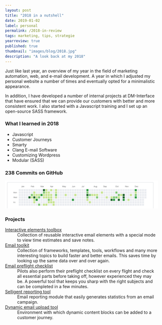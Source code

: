 ```yaml
---
layout: post
title: "2018 in a nutshell"
date: 2019-01-02
label: personal
permalink: /2018-in-review
tags: marketing, tips, strategie
yearreview: true
published: true
thumbnail: "images/blog/2018.jpg"
description: "A look back at my 2018"
---
```

Just like last year, an overview of my year in the field of marketing automation, web, and e-mail development. A year in which I adjusted my personal website a number of times and eventually opted for a minimalistic appearance.

In addition, I have developed a number of internal projects at DM-Interface that have ensured that we can provide our customers with better and more consistent work. I also started with a Javascript training and I set up an open-source SASS framework.

### What I learned in 2018
- Javascript
- Customer Journeys
- Smarty
- Clang E-mail Software
- Customizing Wordpress
- Modular (SASS)

### 238 Commits on GitHub
![alt text](/images/blog/commits_2018.png "Commits in 2018")

### Projects
<dl>
      
   <dt> <a href="#" target="_BLANK"> Interactive elements toolbox </a> </dt>
      
   <dd> Collection of reusable interactive email elements with a special mode to view time estimates and save notes. </dd>
      
   <dt> <a href="#" target="_BLANK"> Email toolkit </a> </dt>
      
   <dd> Collection of frameworks, templates, tools, workflows and many more interesting topics to build faster and better emails. This saves time by looking up the same data over and over again. </dd>
      
   <dt> <a href="#" target="_BLANK"> Email preflight checklist </a> </dt>
      
   <dd> Pilots also perform their preflight checklist on every flight and check all essential parts before taking off, however experienced they may be. A powerful tool that keeps you sharp with the right subjects and can be completed in a few minutes. </dd>
      
   <dt> <a href="#" target="_BLANK"> Selligent reporting tool </a> </dt>
      
   <dd> Email reporting module that easily generates statistics from an email campaign. </dd>
      
   <dt> <a href="#" target="_BLANK"> Dynamic email upload tool </a> </dt>
      
   <dd> Environment with which dynamic content blocks can be added to a customer journey. </dd>
</dl>